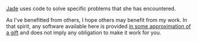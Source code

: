 
[Jade](https://jade.wtf) uses code to solve specific problems that she has encountered.

As I've benefitted from others, I hope others may benefit from my work. In that spirit, any software available here is provided [in some approximation of a gift](https://apenwarr.ca/log/20211229) and does not imply any obligation to make it work for you.

<!--
## Badges are fun

[![US/Pacific timezone](https://img.shields.io/badge/timezone-US%2FPacific-informational)](https://www.timeanddate.com/worldclock/usa/oakland)
[![she/her pronouns](https://img.shields.io/badge/pronouns-she%2Fher-ff69b4)](https://pronoun.is/she/her)

-->
<!--
**jda/jda** is a ✨ _special_ ✨ repository because its `README.md` (this file) appears on your GitHub profile.

Here are some ideas to get you started:

- 🔭 I’m currently working on ...
- 🌱 I’m currently learning ...
- 👯 I’m looking to collaborate on ...
- 🤔 I’m looking for help with ...
- 💬 Ask me about ...
- 📫 How to reach me: ...
- 😄 Pronouns: ...
- ⚡ Fun fact: ...
-->
